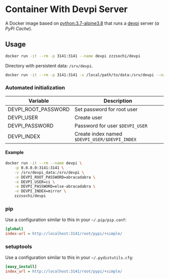 # Container With Devpi Server

A Docker image based on [python:3.7-alpine3.8](https://hub.docker.com/_/python) that runs
a [devpi](http://doc.devpi.net) server (*a PyPi Cache*).


## Usage

```bash
docker run -it --rm -p 3141:3141 --name devpi zzzsochi/devpi
```

Directory with persistent data: ``/srv/devpi``.

```bash
docker run -it --rm -p 3141:3141 -v /local/path/to/data:/srv/devpi --name devpi zzzsochi/devpi
```

### Automated initialization

| Variable            | Description                                     |
|---------------------|-------------------------------------------------|
| DEVPI_ROOT_PASSWORD | Set password for root user                      |
| DEVPI_USER          | Create user                                     |
| DEVPI_PASSWORD      | Password for user ``$DEVPI_USER``               |
| DEVPI_INDEX         | Create index named ``$DEVPI_USER/$DEVPI_INDEX`` |

#### Example

```bash
docker run -it --rm --name devpi \
    -p 0.0.0.0:3141:3141 \
    -v /srv/devpi_data:/srv/devpi \
    -e DEVPI_ROOT_PASSWORD=abracadabra \
    -e DEVPI_USER=ci \
    -e DEVPI_PASSWORD=else-abracadabra \
    -e DEVPI_INDEX=mirror \
    zzzsochi/devpi
```


### pip

Use a configuration similar to this in your `~/.pip/pip.conf`:

```ini
[global]
index-url = http://localhost:3141/root/pypi/+simple/
```

### setuptools

Use a configuration similar to this in your `~/.pydistutils.cfg`:

```ini
[easy_install]
index_url = http://localhost:3141/root/pypi/+simple/
```
